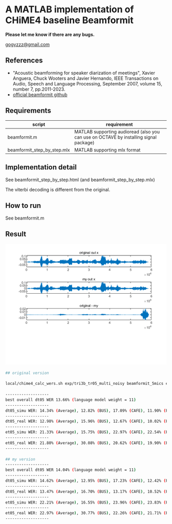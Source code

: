 # A MATLAB implementation of CHiME4 baseline Beamformit

**Please let me know if there are any bugs.**

gogyzzz@gmail.com

## References

- "Acoustic beamforming for speaker diarization of meetings", Xavier Anguera, Chuck Wooters and Javier Hernando, IEEE Transactions on Audio, Speech and Language Processing, September 2007, volume 15, number 7, pp.2011-2023.
- [official beamformit github](https://github.com/xanguera/BeamformIt)

## Requirements

| script | requirement |
|---|---|
| beamformit.m | MATLAB supporting audioread (also you can use on OCTAVE by installing signal package) |
| beamformit_step_by_step.mlx | MATLAB supporting mlx format |

## Implementation detail
See beamformit_step_by_step.html (and beamformit_step_by_step.mlx)

The viterbi decoding is different from the original.

## How to run

See beamformit.m 

## Result

![](sample11.png)

```sh
## original version

local/chime4_calc_wers.sh exp/tri3b_tr05_multi_noisy beamformit_5mics exp/tri3b_tr05_multi_noisy/graph_tgpr_5k

-------------------
best overall dt05 WER 13.66% (language model weight = 11)
-------------------
dt05_simu WER: 14.34% (Average), 12.82% (BUS), 17.09% (CAFE), 11.90% (PEDESTRIAN), 15.56% (STREET)
-------------------
dt05_real WER: 12.98% (Average), 15.96% (BUS), 12.67% (CAFE), 10.02% (PEDESTRIAN), 13.26% (STREET)
-------------------
et05_simu WER: 21.33% (Average), 15.75% (BUS), 22.97% (CAFE), 22.54% (PEDESTRIAN), 24.06% (STREET)
-------------------
et05_real WER: 21.80% (Average), 30.08% (BUS), 20.62% (CAFE), 19.90% (PEDESTRIAN), 16.62% (STREET)
-------------------

## my version
-------------------
best overall dt05 WER 14.04% (language model weight = 11)
-------------------
dt05_simu WER: 14.62% (Average), 12.95% (BUS), 17.23% (CAFE), 12.42% (PEDESTRIAN), 15.87% (STREET)
-------------------
dt05_real WER: 13.47% (Average), 16.70% (BUS), 13.17% (CAFE), 10.52% (PEDESTRIAN), 13.48% (STREET)
-------------------
et05_simu WER: 22.21% (Average), 16.55% (BUS), 23.96% (CAFE), 23.83% (PEDESTRIAN), 24.51% (STREET)
-------------------
et05_real WER: 22.97% (Average), 30.77% (BUS), 22.26% (CAFE), 21.71% (PEDESTRIAN), 17.13% (STREET)
-------------------
```
